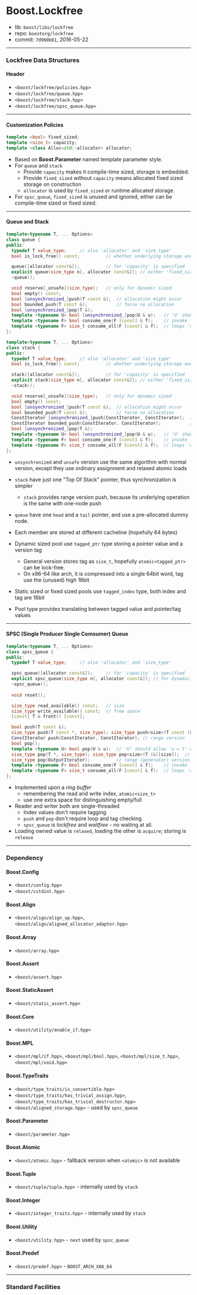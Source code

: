 # Boost.Lockfree

* lib: `boost/libs/lockfree`
* repo: `boostorg/lockfree`
* commit: `7d960b81`, 2016-05-22

------
### Lockfree Data Structures

#### Header

* `<boost/lockfree/policies.hpp>`
* `<boost/lockfree/queue.hpp>`
* `<boost/lockfree/stack.hpp>`
* `<boost/lockfree/spsc_queue.hpp>`

------
#### Customization Policies

```c++
template <bool> fixed_sized;
template <size_t> capacity;
template <class Alloc=std::allocator> allocator;
```

* Based on **Boost.Parameter** named template parameter style.
* For `queue` and `stack`
  * Provide `capacity` makes it compile-time sized, storage is embedded.
  * Provide `fixed_sized` without `capacity` means allocated fixed sized storage on construction
  * `allocator` is used by `fixed_sized` or runtime allocated storage.
* For `spsc_queue`, `fixed_sized` is unused and ignored, either can be compile-time sized or fixed sized.

------
#### Queue and Stack

```c++
template<typename T, ... Options>
class queue {
public:
  typedef T value_type;     // also 'allocator' and 'size_type'
  bool is_lock_free() const;          // whether underlying storage and atomic are all lock_free

  queue([allocator const&]);          // for 'capacity' is specified
  explicit queue(size_type n[, allocator const&]); // either 'fixed_sized' or dynamic sized
  ~queue();

  void reserve[_unsafe](size_type);   // only for dynamic sized
  bool empty() const;
  bool [unsynchronized_]push(T const &);  // allocation might occur
  bool bounded_push(T const &);           // force no allocation
  bool [unsynchronized_]pop(T &);
  template <typename U> bool [unsynchronized_]pop(U & u);   // 'U' should allow 'u = t' or 'u = U(t)'
  template <typename F> bool consume_one(F [const] & f);    // invoke 'f(t)'
  template <typename F> size_t consume_all(F [const] & f);  // loops 'consume_one'
};

template<typename T, ... Options>
class stack {
public:
  typedef T value_type;     // also 'allocator' and 'size_type'
  bool is_lock_free() const;          // whether underlying storage and atomic are all lock_free

  stack([allocator const&]);          // for 'capacity' is specified
  explicit stack(size_type n[, allocator const&]); // either 'fixed_sized' or dynamic sized
  ~stack();

  void reserve[_unsafe](size_type);   // only for dynamic sized
  bool empty() const;
  bool [unsynchronized_]push(T const &);  // allocation might occur
  bool bounded_push(T const &);           // force no allocation
  ConstIterator [unsynchronized_]push(ConstIterator, ConstIterator);  // allocation might occur
  ConstIterator bounded_push(ConstIterator, ConstIterator);           // force no allocation
  bool [unsynchronized_]pop(T &);
  template <typename U> bool [unsynchronized_]pop(U & u);   // 'U' should allow 'u = t' or 'u = U(t)'
  template <typename F> bool consume_one(F [const] & f);    // invoke 'f(t)'
  template <typename F> size_t consume_all(F [const] & f);  // loops 'consume_one'
};
```

* `unsynchronized` and `unsafe` version use the same algorithm with normal version, except
  they use ordinary assignment and relaxed atomic loads
* `stack` have just one "Top Of Stack" pointer, thus synchronization is simpler
  * `stack` provides range version push, because its underlying operation is the same with one-node push
* `queue` have one `head` and a `tail` pointer, and use a pre-allocated dummy node.
* Each member are stored at different cacheline (hopefully 64 bytes)

* Dynamic sized pool use `tagged_ptr` type storing a pointer value and a version tag
  * General version stores tag as `size_t`, hopefully `atomic<tagged_ptr>` can be lock-free.
  * On x86-64 like arch, it is compressed into a single 64bit word, tag use the (unused) high 16bit
* Static sized or fixed sized pools use `tagged_index` type, both index and tag are 16bit
* Pool type provides translating between tagged value and pointer/tag values

------
#### SPSC (Single Producer Single Comsumer) Queue

```c++
template<typename T, ... Options>
class spsc_queue {
public:
  typedef T value_type;     // also 'allocator' and 'size_type'

  spsc_queue([allocator const&]);     // for 'capacity' is specified
  explicit spsc_queue(size_type n[, allocator const&]); // for dynamic sized
  ~spsc_queue();
  
  void reset();

  size_type read_available() const;   // size
  size_type write_available() const;  // free space
  [const] T & front() [const];

  bool push(T const &);
  size_type push(T const *, size_type); size_type push<size>(T const (&)[size]); // array version
  ConstIterator push(ConstIterator, ConstIterator); // range version
  bool pop();
  template <typename U> bool pop(U & u);  // 'U' should allow 'u = t' or 'u = U(t)'
  size_type pop(T *, size_type); size_type pop<size>(T (&)[size]);  // array version
  size_type pop(OutputIterator);          // range (generator) version
  template <typename F> bool consume_one(F [const] & f);    // invoke 'f(t)'
  template <typename F> size_t consume_all(F [const] & f);  // loops 'consume_one'
};
```

* Implemented upon a _ring buffer_
  * remembering the read and write index, `atomic<size_t>`
  * use one extra space for distinguishing empty/full
* Reader and writer both are single-threaded
  * Index values don't require tagging
  * `push` and `pop` don't require loop and tag checking
  * `spsc_queue` is *lockfree* and *waitfree* - no waiting at all.
* Loading owned value is `relaxed`, loading the other is `acquire`; storing is `release`

------
### Dependency

#### Boost.Config

* `<boost/config.hpp>`
* `<boost/cstdint.hpp>`

#### Boost.Align

* `<boost/align/align_up.hpp>`, `<boost/align/aligned_allocator_adaptor.hpp>`

#### Boost.Array

* `<boost/array.hpp>`

#### Boost.Assert

* `<boost/assert.hpp>`

#### Boost.StaticAssert

* `<boost/static_assert.hpp>`

#### Boost.Core

* `<boost/utility/enable_if.hpp>`

#### Boost.MPL

* `<boost/mpl/if.hpp>`, `<boost/mpl/bool.hpp>`, `<boost/mpl/size_t.hpp>`, `<boost/mpl/void.hpp>`

#### Boost.TypeTraits

* `<boost/type_traits/is_convertible.hpp>`
* `<boost/type_traits/has_trivial_assign.hpp>`, `<boost/type_traits/has_trivial_destructor.hpp>`
* `<boost/aligned_storage.hpp>` - used by `spsc_queue`

#### Boost.Parameter

* `<boost/parameter.hpp>`

#### Boost.Atomic

* `<boost/atomic.hpp>` - fallback version when `<atomic>` is not available

#### Boost.Tuple

* `<boost/tuple/tuple.hpp>` - internally used by `stack`

#### Boost.Integer

* `<boost/integer_traits.hpp>` - internally used by `stack`

#### Boost.Utility

* `<boost/utility.hpp>` - `next` used by `spsc_queue`

#### Boost.Predef

* `<boost/predef.hpp>` - `BOOST_ARCH_X86_64`

------
### Standard Facilities


